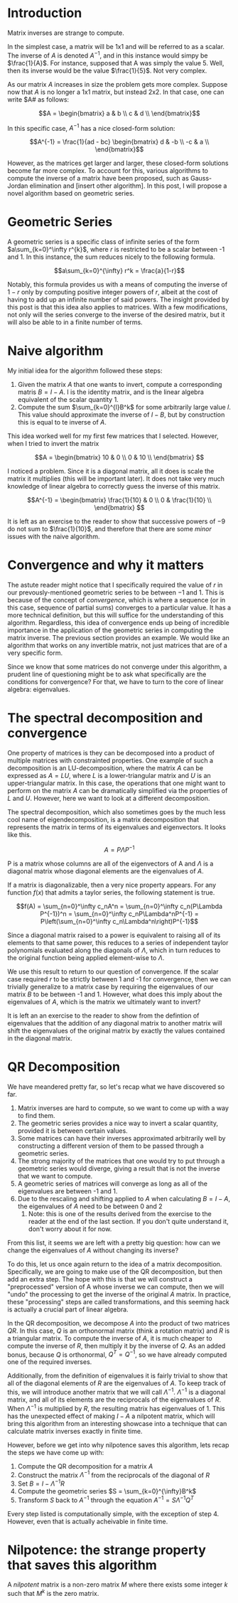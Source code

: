 # Introduction

Matrix inverses are strange to compute.

In the simplest case, a matrix will be 1x1 and will be referred to as a scalar. The inverse of $A$ is denoted $A^{-1}$, and in this instance would simpy be $\frac{1}{A}$. For instance, supposed that A was simply the value $5$. Well, then its inverse would be the value $\frac{1}{5}$. Not very complex.

As our matrix $A$ increases in size the problem gets more complex. Suppose now that $A$ is no longer a 1x1 matrix, but instead 2x2. In that case, one can write $A# as follows:

$$A = \begin{bmatrix} 
    a & b \\ 
    c & d \\ 
    \end{bmatrix}$$

In this specific case, $A^{-1}$ has a nice closed-form solution:

$$A^{-1} = \frac{1}{ad - bc} \begin{bmatrix} 
    d & -b \\ 
    -c & a \\ 
    \end{bmatrix}$$

However, as the matrices get larger and larger, these closed-form solutions become far more complex. To account for this, various algorithms to compute the inverse of a matrix have been proposed, such as Gauss-Jordan elimination and [insert other algorithm]. In this post, I will propose a novel algorithm based on geometric series.

# Geometric Series

A geometric series is a specific class of infinite series of the form 
$a\sum_{k=0}^\infty r^{k}$, where $r$ is restricted to be a scalar between -1 and 1. In this instance, the sum reduces nicely to the following formula.

$$a\sum_{k=0}^{\infty} r^k = \frac{a}{1-r}$$

Notably, this formula provides us with a means of computing the inverse of $1-r$ only by computing positive integer powers of $r$, albeit at the cost of having to add up an infinite number of said powers. The insight provided by this post is that this idea also applies to matrices. With a few modifications, not only will the series converge to the inverse of the desired matrix, but it will also be able to in a finite number of terms.

# Naive algorithm

My initial idea for the algorithm followed these steps:
1. Given the matrix $A$ that one wants to invert, compute a corresponding matris $B = I - A$. I is the identity matrix, and is the linear algebra equivalent of the scalar quantity $1$.
2. Compute the sum $\sum_{k=0}^{l}B^k$ for some arbitrarily large value $l$. This value should approximate the inverse of $I - B$, but by construction this is equal to te inverse of $A$.

This idea worked well for my first few matrices that I selected. However, when I tried to invert the matrix 

$$A = \begin{bmatrix} 
    10 & 0 \\
    0 & 10 \\ 
    \end{bmatrix} $$

I noticed a problem. Since it is a diagonal matrix, all it does is scale the matrix it multiplies (this will be important later). It does not take very much knowledge of linear algebra to correctly guess the inverse of this matrix.

$$A^{-1} = \begin{bmatrix} 
        \frac{1}{10} & 0 \\ 
        0 & \frac{1}{10} \\ 
        \end{bmatrix} $$

It is left as an exercise to the reader to show that successive powers of $-9$ do not sum to $\frac{1}{10}$, and therefore that there are some *minor* issues with the naive algorithm.

# Convergence and why it matters
The astute reader might notice that I specifically required the value of $r$ in our prevously-mentioned geometric series to be between $-1$ and $1$. This is because of the concept of *convergence*, which is where a sequence (or in this case, sequence of partial sums) converges to a particular value. It has a more technical definition, but this will suffice for the understanding of this algorithm. Regardless, this idea of convergence ends up being of incredible importance in the application of the geometric series in computing the matrix inverse. The previous section provides an example. We would like an algorithm that works on any invertible matrix, not just matrices that are of a very specific form.

Since we know that some matrices do not converge under this algorithm, a prudent line of questioning might be to ask what specifically are the conditions for convergence? For that, we have to turn to the core of linear algebra: eigenvalues.

# The spectral decomposition and convergence

One property of matrices is they can be decomposed into a product of multiple matrices with constrainted properties. One example of such a decomposition is an LU-decomposition, where the matrix $A$ can be expressed as $A=LU$, where $L$ is a lower-triangular matrix and $U$ is an upper-triangular matrix. In this case, the operations that one might want to perform on the matrix $A$ can be dramatically simplified via the properties of $L$ and $U$. However, here we want to look at a different decomposition.

The spectral decomposition, which also sometimes goes by the much less cool name of eigendecomposition, is a matrix decomposition that represents the matrix in terms of its eigenvalues and eigenvectors. It looks like this.

$$ A = P\Lambda P^{-1} $$

P is a matrix whose columns are all of the eigenvectors of A and $\Lambda$ is a diagonal matrix whose diagonal elements are the eigenvalues of $A$. 

If a matrix is diagonalizable, then a very nice property appears. For any function $f(x)$ that admits a taylor series, the following statement is true.

$$f(A) = \sum_{n=0}^\infty c_nA^n = \sum_{n=0}^\infty c_n(P\Lambda P^{-1})^n = \sum_{n=0}^\infty c_nP\Lambda^nP^{-1} = P\left(\sum_{n=0}^\infty c_n\Lambda^n\right)P^{-1}$$

Since a diagonal matrix raised to a power is equivalent to raising all of its elements to that same power, this reduces to a series of independent taylor polynomials evaluated along the diagonals of $\Lambda$, which in turn reduces to the original function being applied element-wise to $\Lambda$.

We use this result to return to our question of convergence. If the scalar case required $r$ to be strictly between 1 and -1 for convergence, then we can trivially generalize to a matrix case by requiring the eigenvalues of our matrix $B$ to be between -1 and 1. However, what does this imply about the eigenvalues of $A$, which is the matrix we ultimately want to invert?

It is left an an exercise to the reader to show from the defintion of eigenvalues that the addition of any diagonal matrix to another matrix will shift the eigenvalues of the original matrix by exactly the values contained in the diagonal matrix.

# QR Decomposition

We have meandered pretty far, so let's recap what we have discovered so far.

1. Matrix inverses are hard to compute, so we want to come up with a way to find them.
2. The geometric series provides a nice way to invert a scalar quantity, provided it is between certain values.
3. Some matrices can have their inverses approximated arbitrarily well by constructing a different version of them to be passed through a geometric series.
4. The strong majority of the matrices that one would try to put through a geometric series would diverge, giving a result that is not the inverse that we want to compute.
5. A geometric series of matrices will converge as long as all of the eigenvalues are between -1 and 1.
6. Due to the rescaling and shifting applied to $A$ when calculating $B = I - A$, the eigenvalues of $A$ need to be between 0 and 2 
   1. Note: this is one of the results derived from the exercise to the reader at the end of the last section. If you don't quite understand it, don't worry about it for now.

From this list, it seems we are left with a pretty big question: how can we change the eigenvalues of $A$ without changing its inverse?

To do this, let us once again return to the idea of a matrix decomposition. Specifically, we are going to make use of the QR decomposition, but then add an extra step. The hope with this is that we will construct a "preprocessed" version of A whose inverse we can compute, then we will "undo" the processing to get the inverse of the original $A$ matrix. In practice, these "processing" steps are called transformations, and this seeming hack is actually a crucial part of linear algebra.

In the QR decomposition, we decompose $A$ into the product of two matrices $QR$. In this case, $Q$ is an orthonormal matrix (think a rotation matrix) and $R$ is a triangular matrix. To compute the inverse of $A$, it is much cheaper to compute the inverse of $R$, then multiply it by the inverse of $Q$. As an added bonus, because $Q$ is orthonormal, $Q^T=Q^{-1}$, so we have already computed one of the required inverses.

Additionally, from the definition of eigenvalues it is fairly trivial to show that all of the diagonal elements of $R$ are the eigenvalues of $A$. To keep track of this, we will introduce another matrix that we will call $\Lambda^{-1}$. $\Lambda^{-1}$ is a diagonal matrix, and all of its elements are the reciprocals of the eigenvalues of $R$. When $\Lambda^{-1}$ is multiplied by $R$, the resulting matrix has eigenvalues of $1$. This has the unexpected effect of making $I - A$ a nilpotent matrix, which will bring this algorithm from an interesting showcase into a technique that can calculate matrix inverses exactly in finite time.

However, before we get into why nilpotence saves this algorithm, lets recap the steps we have come up with:
1. Compute the QR decomposition for a matrix $A$
2. Construct the matrix $\Lambda^{-1}$ from the reciprocals of the diagonal of $R$
3. Set $B = I - \Lambda^{-1}R$
4. Compute the geometric series $S = \sum_{k=0}^{\infty}B^k$
5. Transform $S$ back to $A^{-1}$ through the equation $A^{-1} = S\Lambda^{-1} Q^T$

Every step listed is computationally simple, with the exception of step 4. However, even that is actually acheivable in finite time.

# Nilpotence: the strange property that saves this algorithm

A *nilpotent* matrix is a non-zero matrix $M$ where there exists some integer $k$ such that $M^k$ is the zero matrix.
